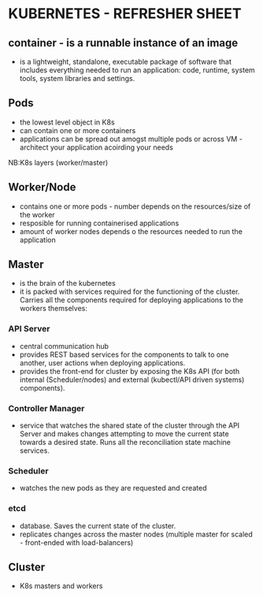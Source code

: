 # KUBERNETES - REFRESHER SHEET

## container - is a runnable instance of an image
 - is a lightweight, standalone, executable package of software that includes everything needed to run an application: code, runtime, system tools, system libraries and settings.

## Pods
 - the lowest level object in K8s
 - can contain one or more containers
 - applications can be spread out amogst multiple pods or across 
 VM -architect your application acoirding your needs

NB:K8s layers (worker/master)

## Worker/Node
 - contains one or more pods - number depends on the resources/size of the worker
 - resposible for running containerised applications
 - amount of worker nodes depends o the resources needed to run the application

## Master
 - is the brain of the kubernetes
 - it is packed with services required for the functioning of the cluster. Carries all the components required for deploying applications to the workers themselves:

  ### API Server
  - central communication hub
  - provides REST based services for the components to talk to one another, user actions when deploying applications.
  - provides the front-end for cluster by exposing the K8s API (for both internal (Scheduler/nodes) and external (kubectl/API driven systems) components).

  ### Controller Manager
  - service that watches the shared state of the cluster through the API Server and makes changes attempting to move the current state towards a desired state. Runs all the reconciliation state machine services. 

  ### Scheduler
  - watches the new pods as they are requested and created

  ### etcd
  - database. Saves the current state of the cluster.
  - replicates changes across the master nodes (multiple master for scaled - front-ended with load-balancers) 

## Cluster
- K8s masters and workers

